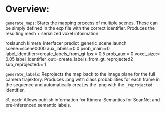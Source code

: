 # Overview:

```generate_maps```: Starts the mapping process of multiple scenes. These can be simply defined in the exp file with the correct identifier. Produces the resulting mesh + serialized voxel information


roslaunch kimera_interfacer predict_generic_scene.launch scene:=scene0000 aux_labels:=0.0 prob_main:=0 label_identifier:=create_labels_from_gt fps:= 0.5 prob_aux:= 0 voxel_size:= 0.05 label_identifier_out:=create_labels_from_gt_reprojected2 sub_reprojected:= 1


```generate_labels```: Reprojects the map back to the image plane for the full camera trajektory. Produces .png with class probabilities for each frame in the sequence and automatically creates the .png with the ```_reprojected``` identifier.

```dl_mock```: Allows publish information for Kimera-Semantics for ScanNet and pre-inferenced semantic labels.
